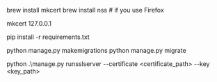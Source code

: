 
brew install mkcert
brew install nss # if you use Firefox

mkcert 127.0.0.1

pip install -r requirements.txt

python manage.py makemigrations
python manage.py migrate

python .\manage.py runsslserver --certificate <certificate_path> --key <key_path>